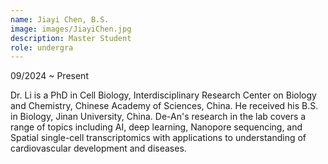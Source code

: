 ```yaml
---
name: Jiayi Chen, B.S.
image: images/JiayiChen.jpg
description: Master Student
role: undergra
---
```

09/2024 ~ Present 

Dr. Li is a PhD in Cell Biology, Interdisciplinary Research Center on Biology and
Chemistry, Chinese Academy of Sciences, China. He received his B.S. in Biology, Jinan University, China. De-An's research in the lab covers a range of topics including AI, deep learning, Nanopore sequencing, and Spatial single-cell transcriptomics with applications to understanding of cardiovascular development and diseases.


